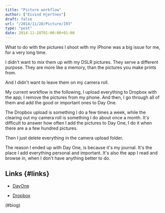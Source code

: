 ```yaml
---
title: "Picture workflow"
author: ["Eivind Hjertnes"]
draft: false
url: "/2014/11/28/Picture/193"
type: "post"
date: 2014-11-28T01:00:00+01:00
---
```


What to do with the pictures I shoot with my iPhone was a big issue for
me, for a very long time.

I didn't want to mix them up with my DSLR pictures. They serve a
different purpose. They are more like a memory, than the pictures you
make prints from.

And I didn't want to leave them on my camera roll.

My current workflow is the following, I upload everything to Dropbox
with the app; I remove the pictures from my phone. And then, I go
through all of them and add the good or important ones to Day One.

The Dropbox upload is something I do a few times a week, while the
clearing out my camera roll is something I do about once a month. It's
difficult to answer how often I add the pictures to Day One, I do it
when there are a a few hundred pictures.

Then I just delete everything in the camera upload folder.

The reason I ended up with Day One, is because it's my journal. It's the
place I add everything personal and important. It's also the app I read
and browse in, when I don't have anything better to do.


## Links {#links}

-   [DayOne](http://dayoneapp.com)

-   [Dropbox](http://dropbox.com)

(#blog)

